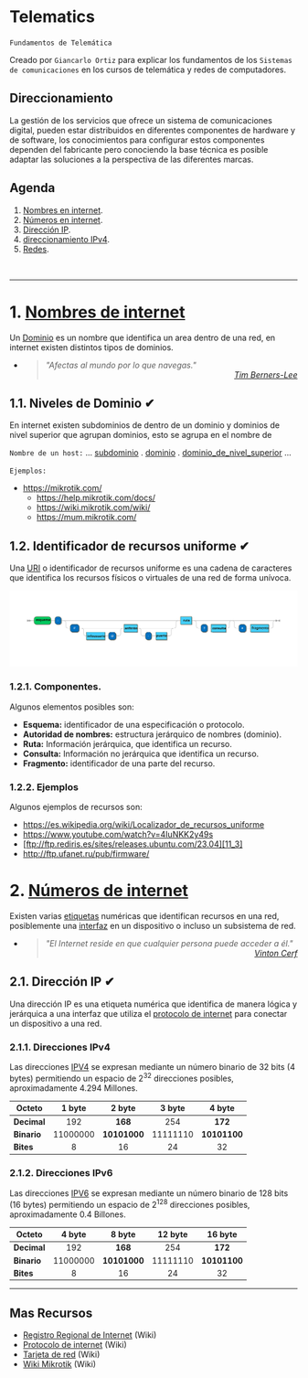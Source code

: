 # Telematics
<p><code>Fundamentos de Telemática</code></p>
<p>Creado por <code>Giancarlo Ortiz</code> para explicar los fundamentos de los <code>Sistemas de comunicaciones</code> en los cursos de telemática y redes de computadores.</p>

## Direccionamiento
La gestión de los servicios que ofrece un sistema de comunicaciones digital, pueden estar distribuidos en diferentes componentes de hardware y de software, los conocimientos para configurar estos componentes dependen del fabricante pero conociendo la base técnica es posible adaptar las soluciones a la perspectiva de las diferentes marcas. 

## Agenda
1. [Nombres en internet](#2-sistema-descentralizados).
1. [Números en internet](#2-sistema-descentralizados).
1. [Dirección IP](#1-sistemas-centralizados).
1. [direccionamiento IPv4](#3-seguridad).
1. [Redes](#3-redes).

<br>

---
# 1. [Nombres de internet](#agenda)
Un [Dominio][1] es un nombre que identifica un area dentro de una red, en internet existen distintos tipos de dominios.

[1]:https://es.wikipedia.org/wiki/Dominio_de_internet

* ><i>"Afectas al mundo por lo que navegas."</i><br>
<cite style="display:block; text-align: right">[Tim Berners-Lee](https://es.wikipedia.org/wiki/Tim_Berners-Lee)</cite>


## 1.1. Niveles de Dominio ✔
En internet existen subdominios de dentro de un dominio y dominios de nivel superior que agrupan dominios, esto se agrupa en el nombre de 

<code>Nombre de un host:</code>
... [subdominio][11_1] . [dominio][1] . [dominio_de_nivel_superior][11_2] ...

<code>Ejemplos:</code>
* https://mikrotik.com/
    * https://help.mikrotik.com/docs/
    * https://wiki.mikrotik.com/wiki/
    * https://mum.mikrotik.com/

[11_1]:https://es.wikipedia.org/wiki/Subdominio
[11_2]:https://es.wikipedia.org/wiki/Dominio_de_nivel_superior


## 1.2. Identificador de recursos uniforme ✔
Una [URI][12_1] o identificador de recursos uniforme es una cadena de caracteres que identifica los recursos físicos o virtuales de una red de forma unívoca.

![Componentes uri](../img/uri_.svg)

[12_1]:https://es.wikipedia.org/wiki/Identificador_de_recursos_uniforme


### 1.2.1. Componentes.
Algunos elementos posibles son:
* __Esquema:__ identificador de una especificación o protocolo.
* __Autoridad de nombres:__ estructura jerárquico de nombres (dominio).
* __Ruta:__ Información jerárquica, que identifica un recurso.
* __Consulta:__ Información no jerárquica que identifica un recurso.
* __Fragmento:__ identificador de una parte del recurso.


### 1.2.2. Ejemplos
Algunos ejemplos de recursos son:
* https://es.wikipedia.org/wiki/Localizador_de_recursos_uniforme
* https://www.youtube.com/watch?v=4IuNKK2y49s
* [ftp://ftp.rediris.es/sites/releases.ubuntu.com/23.04][11_3]
* http://ftp.ufanet.ru/pub/firmware/

[11_3]:ftp://ftp.rediris.es/sites/releases.ubuntu.com/23.04


# 2. [Números de internet](#agenda)
Existen varias [etiquetas][2_1] numéricas que identifican recursos en una red, posiblemente una [interfaz][2_2] en un dispositivo o incluso un subsistema de red.


[2_1]:https://es.wikipedia.org/wiki/Encaminamiento
[2_2]:https://es.wikipedia.org/wiki/Tarjeta_de_red

* ><i>"El Internet reside en que cualquier persona puede acceder a él."</i><br>
<cite style="display:block; text-align: right">[Vinton Cerf](https://es.wikipedia.org/wiki/Vinton_Cerf)</cite>

## 2.1. Dirección IP ✔
Una dirección IP es una etiqueta numérica que identifica de manera lógica y jerárquica a una interfaz que utiliza el [protocolo de internet][21_1] para conectar un dispositivo a una red.

[21_1]:https://es.wikipedia.org/wiki/Protocolo_de_internet


### 2.1.1. Direcciones IPv4
Las direcciones [IPV4][211] se expresan mediante un número binario de 32 bits (4 bytes) permitiendo un espacio de $2^{32}$ direcciones posibles, aproximadamente 4.294 Millones.

|Octeto| 1 byte | 2 byte  | 3 byte  | 4 byte |
|--|:--:|:--:|:--:|:--:|
|__Decimal__ | 192 | __168__ | 254 | __172__ |
|__Binario__ | 11000000 | __10101000__ | 11111110 | __10101100__ |
|__Bites__   | 8 | 16 | 24 | 32 |

[211]:https://es.wikipedia.org/wiki/IPv4

### 2.1.2. Direcciones IPv6
Las direcciones [IPV6][212] se expresan mediante un número binario de 128 bits (16 bytes) permitiendo un espacio de $2^{128}$ direcciones posibles, aproximadamente 0.4 Billones.

|Octeto| 4 byte | 8 byte  | 12 byte  | 16 byte |
|--|:--:|:--:|:--:|:--:|
|__Decimal__ | 192 | __168__ | 254 | __172__ |
|__Binario__ | 11000000 | __10101000__ | 11111110 | __10101100__ |
|__Bites__   | 8 | 16 | 24 | 32 |


[212]:https://es.wikipedia.org/wiki/IPv6

---
## Mas Recursos
- [Registro Regional de Internet](https://es.wikipedia.org/wiki/Registro_Regional_de_Internet) (Wiki)
- [Protocolo de internet](https://es.wikipedia.org/wiki/Protocolo_de_internet) (Wiki)
- [Tarjeta de red](https://es.wikipedia.org/wiki/Tarjeta_de_red) (Wiki)
- [Wiki Mikrotik](https://wiki.mikrotik.com/wiki/Main_Page) (Wiki)

